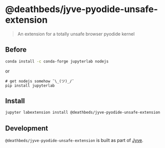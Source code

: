 # @deathbeds/jyve-pyodide-unsafe-extension

> An extension for a totally unsafe browser pyodide kernel

## Before

```bash
conda install -c conda-forge jupyterlab nodejs
```

or

```
# get nodejs somehow ¯\_(ツ)_/¯
pip install jupyterlab
```

## Install

```bash
jupyter labextension install @deathbeds/jyve-pyodide-unsafe-extension
```

## Development

`@deathbeds/jyve-pyodide-unsafe-extension` is built as part of [Jyve](https://github.com/deathbeds/jyve).
